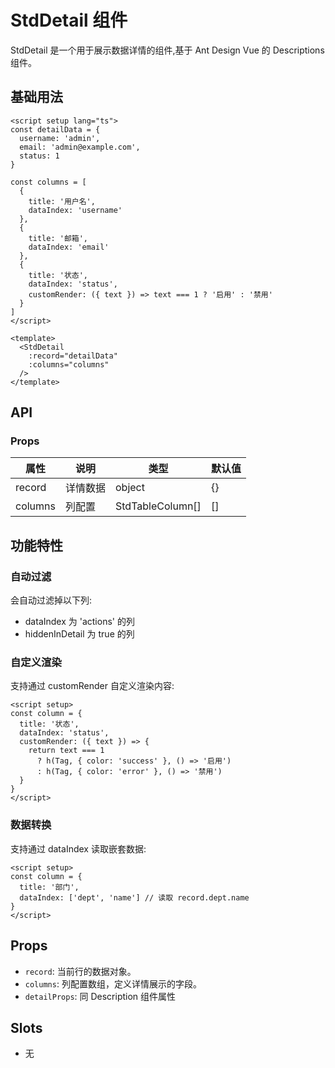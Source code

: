 # StdDetail 组件

StdDetail 是一个用于展示数据详情的组件,基于 Ant Design Vue 的 Descriptions 组件。

## 基础用法

```vue
<script setup lang="ts">
const detailData = {
  username: 'admin',
  email: 'admin@example.com',
  status: 1
}

const columns = [
  {
    title: '用户名',
    dataIndex: 'username'
  },
  {
    title: '邮箱',
    dataIndex: 'email'
  },
  {
    title: '状态',
    dataIndex: 'status',
    customRender: ({ text }) => text === 1 ? '启用' : '禁用'
  }
]
</script>

<template>
  <StdDetail
    :record="detailData"
    :columns="columns"
  />
</template>
```

## API

### Props

| 属性 | 说明 | 类型 | 默认值 |
| --- | --- | --- | --- |
| record | 详情数据 | object | {} |
| columns | 列配置 | StdTableColumn[] | [] |

## 功能特性

### 自动过滤

会自动过滤掉以下列:
- dataIndex 为 'actions' 的列
- hiddenInDetail 为 true 的列

### 自定义渲染

支持通过 customRender 自定义渲染内容:

```vue
<script setup>
const column = {
  title: '状态',
  dataIndex: 'status',
  customRender: ({ text }) => {
    return text === 1
      ? h(Tag, { color: 'success' }, () => '启用')
      : h(Tag, { color: 'error' }, () => '禁用')
  }
}
</script>
```

### 数据转换

支持通过 dataIndex 读取嵌套数据:

```vue
<script setup>
const column = {
  title: '部门',
  dataIndex: ['dept', 'name'] // 读取 record.dept.name
}
</script>
```

## Props

- `record`: 当前行的数据对象。
- `columns`: 列配置数组，定义详情展示的字段。
- `detailProps`: 同 Description 组件属性

## Slots

- 无
